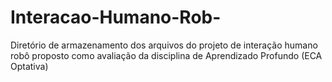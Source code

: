 # Interacao-Humano-Rob-
Diretório de armazenamento dos arquivos do projeto de interação humano robô proposto como avaliação da disciplina de Aprendizado Profundo (ECA Optativa)
